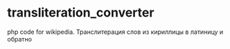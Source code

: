 # transliteration_converter
php code for wikipedia. Транслитерация слов из кириллицы в латиницу и обратно
